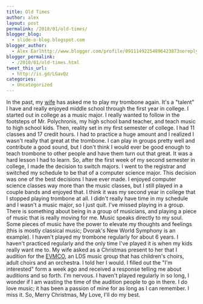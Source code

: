 ```yaml
---
title: Old Times
author: alex
layout: post
permalink: /2010/01/old-times/
blogger_blog:
  - slide-o-blog.blogspot.com
blogger_author:
  - Alex Earlhttp://www.blogger.com/profile/09111492254896423873noreply@blogger.com
blogger_permalink:
  - /2010/01/old-times.html
tweet_this_url:
  - http://is.gd/LGavQz
categories:
  - Uncategorized
---
```

In the past, my [wife][1] has asked me to play my trombone again. It's a "talent" I have and really enjoyed middle school through the first year in college. I started out in college as a music major. I really wanted to follow in the footsteps of Mr. Polychronis, my high school band teacher, and teach music to high school kids. Then, reality set in my first semester of college. I had 11 classes and 17 credit hours. I had to practice a huge amount and I realized I wasn't really that great at the trombone. I can play in groups pretty well and contribute a good sound, but I don't think I would ever be good enough to teach trombone to other people and have them turn out that great. It was a hard lesson I had to learn. So, after the first week of my second semester in college, I made the decision to switch majors. I went to the registrar and switched my schedule to be that of a computer science major. This decision was one of the best decisions I have ever made. I enjoyed computer science classes way more than the music classes, but I still played in a couple bands and enjoyed that. I think it was my second year in college that I stopped playing trombone at all. I didn't really have time in my schedule and I wasn't a music major, so I just quit. I've missed playing in a group. There is something about being in a group of musicians, and playing a piece of music that is really moving for me. Music speaks directly to my soul. Some pieces of music have the power to elevate my thoughts and feelings (this is mostly classical music; Dvorak's New World Symphony is an example). I haven't played my trombone regularly for about 6 years. I haven't practiced regularly and the only time I've played it is when my kids really want me to. My wife asked as a Christmas present to her that I audition for the [EVMCO][2], an LDS music group that has children's choirs, adult choirs and an orchestra. I told her I would. I filled out the "I'm interested" form a week ago and received a response telling me about auditions and so forth. I'm nervous. I haven't played regularly in so long, I wonder if I am wasting the time of the audition people to go in there. I do love music; it has been a passion of mine for as long as I can remember. I miss it. So, Merry Christmas, My Love, I'll do my best.



 [1]: http://uniquety.blogspot.com
 [2]: http://www.evmco.org/t-mormonchoir.aspx